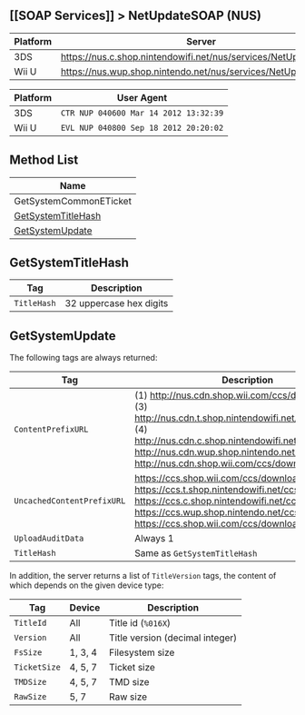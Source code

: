 ## [[SOAP Services]] > NetUpdateSOAP (NUS)

| Platform | Server |
| --- | --- |
| 3DS | https://nus.c.shop.nintendowifi.net/nus/services/NetUpdateSOAP |
| Wii U | https://nus.wup.shop.nintendo.net/nus/services/NetUpdateSOAP |

| Platform | User Agent |
| --- | --- |
| 3DS | `CTR NUP 040600 Mar 14 2012 13:32:39` |
| Wii U | `EVL NUP 040800 Sep 18 2012 20:20:02` |

## Method List
| Name |
| --- |
| GetSystemCommonETicket |
| [GetSystemTitleHash](#getsystemtitlehash) |
| [GetSystemUpdate](#getsystemupdate) |

## GetSystemTitleHash
| Tag | Description |
| --- | --- |
| `TitleHash` | 32 uppercase hex digits |

## GetSystemUpdate
The following tags are always returned:

| Tag | Description |
| --- | --- |
| `ContentPrefixURL` | (1) http://nus.cdn.shop.wii.com/ccs/download<br>(3) http://nus.cdn.t.shop.nintendowifi.net/ccs/download<br>(4) http://nus.cdn.c.shop.nintendowifi.net/ccs/download<br>http://nus.cdn.wup.shop.nintendo.net/ccs/download<br>http://nus.cdn.shop.wii.com/ccs/download |
| `UncachedContentPrefixURL` | https://ccs.shop.wii.com/ccs/download<br>https://ccs.t.shop.nintendowifi.net/ccs/download<br>https://ccs.c.shop.nintendowifi.net/ccs/download<br>https://ccs.wup.shop.nintendo.net/ccs/download<br>https://ccs.shop.wii.com/ccs/download |
| `UploadAuditData` | Always 1 |
| `TitleHash` | Same as `GetSystemTitleHash` |

In addition, the server returns a list of `TitleVersion` tags, the content of which depends on the given device type:

| Tag | Device | Description |
| --- | --- | --- |
| `TitleId` | All | Title id (`%016X`) |
| `Version` | All | Title version (decimal integer) |
| `FsSize` | 1, 3, 4 | Filesystem size |
| `TicketSize` | 4, 5, 7 | Ticket size |
| `TMDSize` | 4, 5, 7 | TMD size |
| `RawSize` | 5, 7 | Raw size |